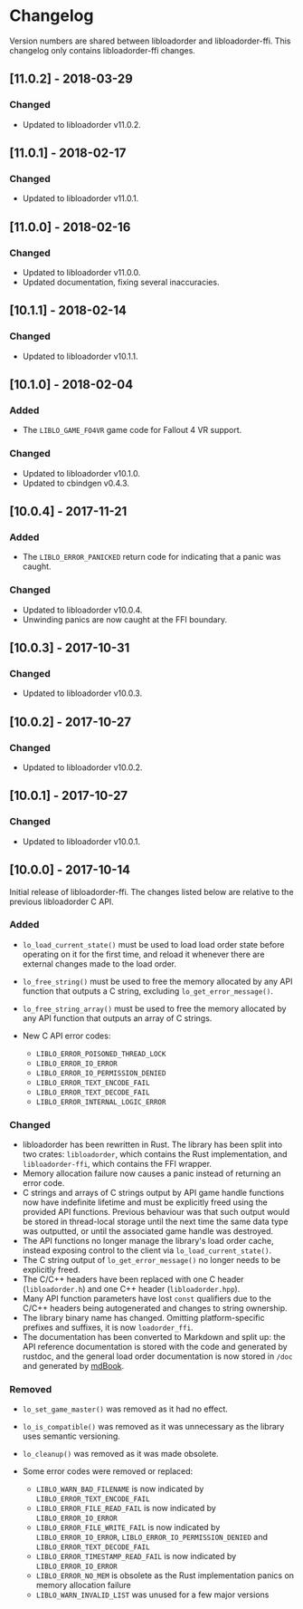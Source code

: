 # Changelog

Version numbers are shared between libloadorder and libloadorder-ffi. This
changelog only contains libloadorder-ffi changes.

## [11.0.2] - 2018-03-29

### Changed

- Updated to libloadorder v11.0.2.

## [11.0.1] - 2018-02-17

### Changed

- Updated to libloadorder v11.0.1.

## [11.0.0] - 2018-02-16

### Changed

- Updated to libloadorder v11.0.0.
- Updated documentation, fixing several inaccuracies.

## [10.1.1] - 2018-02-14

### Changed

- Updated to libloadorder v10.1.1.

## [10.1.0] - 2018-02-04

### Added

- The `LIBLO_GAME_FO4VR` game code for Fallout 4 VR support.

### Changed

- Updated to libloadorder v10.1.0.
- Updated to cbindgen v0.4.3.

## [10.0.4] - 2017-11-21

### Added

- The `LIBLO_ERROR_PANICKED` return code for indicating that a panic was caught.

### Changed

- Updated to libloadorder v10.0.4.
- Unwinding panics are now caught at the FFI boundary.

## [10.0.3] - 2017-10-31

### Changed

- Updated to libloadorder v10.0.3.

## [10.0.2] - 2017-10-27

### Changed

- Updated to libloadorder v10.0.2.

## [10.0.1] - 2017-10-27

### Changed

- Updated to libloadorder v10.0.1.

## [10.0.0] - 2017-10-14

Initial release of libloadorder-ffi. The changes listed below are relative to
the previous libloadorder C API.

### Added

- `lo_load_current_state()` must be used to load load order state before
  operating on it for the first time, and reload it whenever there are external
  changes made to the load order.
- `lo_free_string()` must be used to free the memory allocated by any API
  function that outputs a C string, excluding `lo_get_error_message()`.
- `lo_free_string_array()` must be used to free the memory allocated by any API
  function that outputs an array of C strings.
- New C API error codes:

  - `LIBLO_ERROR_POISONED_THREAD_LOCK`
  - `LIBLO_ERROR_IO_ERROR`
  - `LIBLO_ERROR_IO_PERMISSION_DENIED`
  - `LIBLO_ERROR_TEXT_ENCODE_FAIL`
  - `LIBLO_ERROR_TEXT_DECODE_FAIL`
  - `LIBLO_ERROR_INTERNAL_LOGIC_ERROR`

### Changed

- libloadorder has been rewritten in Rust. The library has been split into two
  crates: `libloadorder`, which contains the Rust implementation, and
  `libloadorder-ffi`, which contains the FFI wrapper.
- Memory allocation failure now causes a panic instead of returning an error
  code.
- C strings and arrays of C strings output by API game handle functions now have
  indefinite lifetime and must be explicitly freed using the provided API
  functions. Previous behaviour was that such output would be stored in
  thread-local storage until the next time the same data type was outputted, or
  until the associated game handle was destroyed.
- The API functions no longer manage the library's load order cache, instead
  exposing control to the client via `lo_load_current_state()`.
- The C string output of `lo_get_error_message()` no longer needs to be
  explicitly freed.
- The C/C++ headers have been replaced with one C header (`libloadorder.h`) and
  one C++ header (`libloadorder.hpp`).
- Many API function parameters have lost `const` qualifiers due to the C/C++
  headers being autogenerated and changes to string ownership.
- The library binary name has changed. Omitting
  platform-specific prefixes and suffixes, it is now `loadorder_ffi`.
- The documentation has been converted to Markdown and split up: the API
  reference documentation is stored with the code and generated by rustdoc, and
  the general load order documentation is now stored in `/doc` and generated
  by [mdBook](https://azerupi.github.io/mdBook/).

### Removed

- `lo_set_game_master()` was removed as it had no effect.
- `lo_is_compatible()` was removed as it was unnecessary as the library uses
  semantic versioning.
- `lo_cleanup()` was removed as it was made obsolete.
- Some error codes were removed or replaced:

  - `LIBLO_WARN_BAD_FILENAME` is now indicated by `LIBLO_ERROR_TEXT_ENCODE_FAIL`
  - `LIBLO_ERROR_FILE_READ_FAIL` is now indicated by `LIBLO_ERROR_IO_ERROR`
  - `LIBLO_ERROR_FILE_WRITE_FAIL` is now indicated by `LIBLO_ERROR_IO_ERROR`,
    `LIBLO_ERROR_IO_PERMISSION_DENIED` and `LIBLO_ERROR_TEXT_DECODE_FAIL`
  - `LIBLO_ERROR_TIMESTAMP_READ_FAIL` is now indicated by `LIBLO_ERROR_IO_ERROR`
  - `LIBLO_ERROR_NO_MEM` is obsolete as the Rust implementation panics on
    memory allocation failure
  - `LIBLO_WARN_INVALID_LIST` was unused for a few major versions
